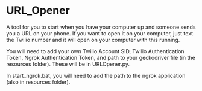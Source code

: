 # URL_Opener
A tool for you to start when you have your computer up and someone sends you a URL on your phone. If you want to open it on your computer, just text the Twilio number and it will open on your computer with this running.


You will need to add your own Twilio Account SID, Twilio Authentication Token, Ngrok Authentication Token, and path to your geckodriver file (in the resources folder). These will be in URLOpener.py.

In start_ngrok.bat, you will need to add the path to the ngrok application (also in resources folder).

